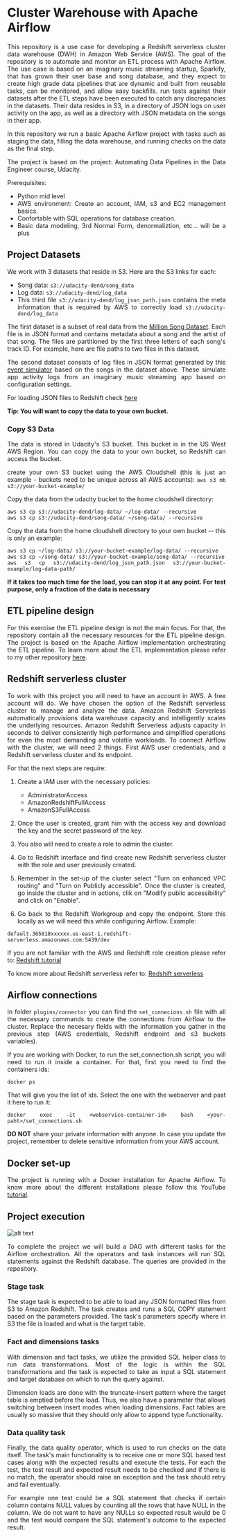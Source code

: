 # Cluster Warehouse with Apache Airflow

<div align="justify">
This repository is a use case for developing a Redshift serverless cluster data warehouse (DWH) in Amazon Web Service (AWS).
The goal of the repository is to automate and monitor an ETL process with Apache Airflow. The use case is based on an
imaginary music streaming startup, Sparkify, that has grown their user base and song database, and they 
 expect to create high grade data pipelines that are dynamic and 
built from reusable tasks, can be monitored, and allow easy backfills. run tests against their datasets after the ETL 
steps have been executed to catch any discrepancies in the datasets. Their data resides in S3, in a directory of 
JSON logs on user activity on the app, as well as a directory with JSON metadata on the songs in their app.


In this repository we run a basic Apache Airflow project with tasks such as staging the data, filling the data warehouse,
and running checks on the data as the final step. 


The project is based on the project: Automating Data Pipelines in the Data Engineer course, Udacity.


Prerequisites:
* Python mid level
* AWS environment: Create an account, IAM, s3 and EC2 management basics. 
* Confortable with SQL operations for database creation. 
* Basic data modeling, 3rd Normal Form, denormaliztion, etc... will be a plus


## Project Datasets


We work with 3 datasets that reside in S3. Here are the S3 links for each:


* Song data: `s3://udacity-dend/song_data`
* Log data: `s3://udacity-dend/log_data`
* This third file `s3://udacity-dend/log_json_path.json` contains the meta information that is required by AWS to
correctly load `s3://udacity-dend/log_data`

The first dataset is a subset of real data from the [Million Song Dataset](http://millionsongdataset.com/). Each file is in JSON format and contains 
metadata about a song and the artist of that song. The files are partitioned by the first three letters of each song's 
track ID. For example, here are file paths to two files in this dataset.

The second dataset consists of log files in JSON format generated by this [event simulator](https://github.com/Interana/eventsim) based on the songs in the 
dataset above. These simulate app activity logs from an imaginary music streaming app based on configuration settings.

For loading JSON files to Redshift check [here](https://hevodata.com/learn/json-to-redshift/)

**Tip: You will want to copy the data to your own bucket.**



### Copy S3 Data

The data is stored in Udacity's S3 bucket. This bucket is in the US West AWS Region. 
You can copy the data to your own bucket, so Redshift can access the bucket.

create your own S3 bucket using the AWS Cloudshell (this is just an example - buckets need to be unique across all AWS accounts): 
`aws s3 mb s3://your-bucket-example/`

Copy the data from the udacity bucket to the home cloudshell directory:
```
aws s3 cp s3://udacity-dend/log-data/ ~/log-data/ --recursive
aws s3 cp s3://udacity-dend/song-data/ ~/song-data/ --recursive
```
Copy the data from the home cloudshell directory to your own bucket -- this is only an example: 

```
aws s3 cp ~/log-data/ s3://your-bucket-example/log-data/ --recursive
aws s3 cp ~/song-data/ s3://your-bucket-example/song-data/ --recursive
aws s3 cp s3://udacity-dend/log_json_path.json s3://your-bucket-example/log-data-path/ 
```
**If it takes too much time for the load, you can stop it at any point. 
For test purpose, only a fraction of the data is necessary**

## ETL pipeline design

For this exercise the ETL pipeline design is not the main focus. For that, the repository contain all the necessary resources
for the ETL pipeline design. The project is based on the Apache Airflow implementation orchestrating the ETL pipeline. 
To learn more about the ETL implementation please refer to my other repository [here](https://github.com/deepSalva/Data_Warehouse_Redshift).


## Redshift serverless cluster


To work with this project you will need to have an account in AWS. A free account will do. We have chosen the option of
the Redshift serverless cluster to manage and analyze the data. Amazon Redshift Serverless automatically provisions 
data warehouse capacity and intelligently scales the underlying resources. Amazon Redshift Serverless adjusts capacity 
in seconds to deliver consistently high performance and simplified operations for even the most demanding and volatile
workloads. To connect Airflow with the cluster, we will need 2 things. First AWS user credentials, and a Redshift
serverless cluster and its endpoint. 

For that the next steps are require:
1. Create a IAM user with the necessary policies:
   * AdministratorAccess
   * AmazonRedshiftFullAccess
   * AmazonS3FullAccess


2. Once the user is created, grant him with the access key and download the key and the secret password of the key. 
3. You also will need to create a role to admin the cluster. 
 
3. Go to Redshift interface and find create new Redshift serverless cluster with the role and user previously created.
4. Remember in the set-up of the cluster select "Turn on enhanced VPC routing" and "Turn on Publicly accessible". 
Once the cluster is created, go inside the cluster and in actions, clik on "Modify public accessibility" and click on 
"Enable". 
5. Go back to the Redshift Workgroup and copy the endpoint. Store this locally as we will need this while configuring 
Airflow. Example: 

`default.365818xxxxxx.us-east-1.redshift-serverless.amazonaws.com:5439/dev`

If you are not familiar with the AWS and Redshift role creation please refer to: [Redshift tutorial](https://docs.aws.amazon.com/redshift/latest/dg/tutorials-redshift.html)


To know more about Redshift serverless refer to: [Redshift serverless](https://docs.aws.amazon.com/redshift/latest/mgmt/serverless-whatis.html)

## Airflow connections

In folder `plugins/connector` you can find the `set_connecions.sh` file  with all the necessary commands 
to create the connections from Airflow to the cluster. Replace the necesary fields with the information 
you gather in the previous step (AWS credentials, Redshift endpoint and s3 buckets variables).

If you are working with Docker, to run the set_connection.sh script, you will need to run it inside
a container. For that, first you need to find the containers ids:
```
docker ps 
```
That will give you the list of ids. Select the one with the webserver and past it here to run it:

```
docker exec -it <webservice-container-id> bash <your-paht>/set_connections.sh
```

**DO NOT** share your private information with anyone. In case you update the project, remember to delete sensitive information 
from your AWS account.

## Docker set-up

The project is running with a Docker installation for Apache Airflow. 
To know more about the different installations please follow this YouTube [tutorial](https://www.youtube.com/watch?v=K9AnJ9_ZAXE).

## Project execution
![alt text](https://github.com/deepSalva/Data_Pipeline_Airflow/blob/main/dags/DAG%20estructure.png "working DAG")

To complete the project we will build a DAG with different tasks for the Airflow orchestration. 
All the operators and task instances will run SQL statements against the Redshift database. The queries
are provided in the repository. 

### Stage task
The stage task is expected to be able to load any JSON formatted files from S3 to Amazon Redshift.
The task creates and runs a SQL COPY statement based on the parameters provided. The task's 
parameters specify where in S3 the file is loaded and what is the target table. 

### Fact and dimensions tasks
With dimension and fact tasks, we utilize the provided SQL helper class to run data
transformations. Most of the logic is within the SQL transformations and the task is 
expected to take as input a SQL statement and target database on which to run the query 
against. 

Dimension loads are done with the truncate-insert pattern where the target table 
is emptied before the load. Thus, we also have a parameter that allows switching 
between insert modes when loading dimensions. Fact tables are usually so massive that they 
should only allow to append type functionality.

### Data quality task 
Finally, the data quality operator, which is used to run checks on the 
data itself. The task's main functionality is to receive one or more SQL based test cases 
along with the expected results and execute the tests. For each the test, the test result and 
expected result needs to be checked and if there is no match, the operator should raise an 
exception and the task should retry and fail eventually.

For example one test could be a SQL statement that checks if certain column contains NULL 
values by counting all the rows that have NULL in the column. We do not want to have any NULLs 
so expected result would be 0 and the test would compare the SQL statement's 
outcome to the expected result.

</div>
